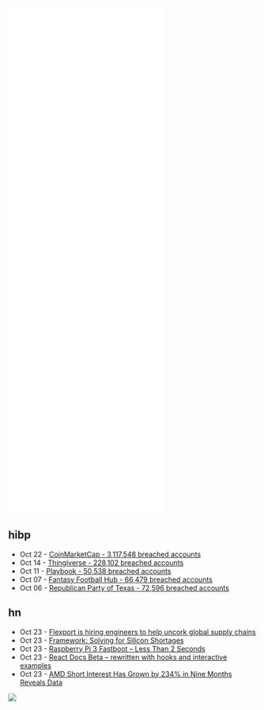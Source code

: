 ![Metrics](https://raw.githubusercontent.com/phixion/phixion/master/metrics.svg)

## hibp

<!--
for https://github.com/phixion/phixion/blob/main/.github/workflows/feeds.yml
-->
<!--START_SECTION:haveibeenpwnd-->
- Oct 22 - [CoinMarketCap - 3,117,548 breached accounts](https://haveibeenpwned.com/PwnedWebsites#CoinMarketCap)
- Oct 14 - [Thingiverse - 228,102 breached accounts](https://haveibeenpwned.com/PwnedWebsites#Thingiverse)
- Oct 11 - [Playbook - 50,538 breached accounts](https://haveibeenpwned.com/PwnedWebsites#Playbook)
- Oct 07 - [Fantasy Football Hub - 66,479 breached accounts](https://haveibeenpwned.com/PwnedWebsites#FantasyFootballHub)
- Oct 06 - [Republican Party of Texas - 72,596 breached accounts](https://haveibeenpwned.com/PwnedWebsites#RepublicanPartyOfTexas)
<!--END_SECTION:haveibeenpwnd-->

## hn

<!--
for https://github.com/phixion/phixion/blob/main/.github/workflows/feeds.yml
-->
<!--START_SECTION:hn-->
- Oct 23 - [Flexport is hiring engineers to help uncork global supply chains](https://www.flexport.com/careers)
- Oct 23 - [Framework: Solving for Silicon Shortages](https://frame.work/blog/solving-for-silicon-shortages)
- Oct 23 - [Raspberry Pi 3 Fastboot – Less Than 2 Seconds](https://www.furkantokac.com/rpi3-fast-boot-less-than-2-seconds/)
- Oct 23 - [React Docs Beta – rewritten with hooks and interactive examples](https://beta.reactjs.org/)
- Oct 23 - [AMD Short Interest Has Grown by 234% in Nine Months Reveals Data](https://wccftech.com/amd-short-interest-has-grown-by-234-in-nine-months-reveals-data/)
<!--END_SECTION:hn-->

<!--
for https://yhype.me
-->
![](https://hit.yhype.me/github/profile?user_id=13013670)
